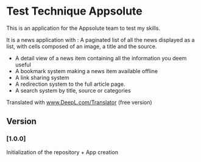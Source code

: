 # Test Technique Appsolute
This is an application for the Appsolute team to test my skills.

It is a news application with : 
A paginated list of all the news displayed as a list,
with cells composed of an image, a title and the source.
- A detail view of a news item containing all the information you deem useful
- A bookmark system making a news item available offline 
- A link sharing system
- A redirection system to the full article page.
- A search system by title, source or categories

Translated with www.DeepL.com/Translator (free version)

## Version
### [1.0.0] 
Initialization of the repository + App creation
